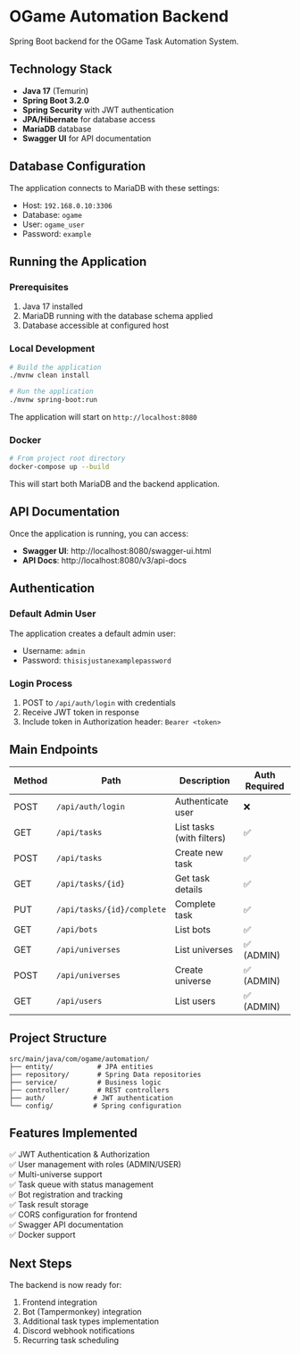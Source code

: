 # OGame Automation Backend

Spring Boot backend for the OGame Task Automation System.

## Technology Stack

- **Java 17** (Temurin)
- **Spring Boot 3.2.0**
- **Spring Security** with JWT authentication
- **JPA/Hibernate** for database access
- **MariaDB** database
- **Swagger UI** for API documentation

## Database Configuration

The application connects to MariaDB with these settings:
- Host: `192.168.0.10:3306`
- Database: `ogame`
- User: `ogame_user`
- Password: `example`

## Running the Application

### Prerequisites

1. Java 17 installed
2. MariaDB running with the database schema applied
3. Database accessible at configured host

### Local Development

```bash
# Build the application
./mvnw clean install

# Run the application
./mvnw spring-boot:run
```

The application will start on `http://localhost:8080`

### Docker

```bash
# From project root directory
docker-compose up --build
```

This will start both MariaDB and the backend application.

## API Documentation

Once the application is running, you can access:

- **Swagger UI**: http://localhost:8080/swagger-ui.html
- **API Docs**: http://localhost:8080/v3/api-docs

## Authentication

### Default Admin User

The application creates a default admin user:
- Username: `admin`
- Password: `thisisjustanexamplepassword`

### Login Process

1. POST to `/api/auth/login` with credentials
2. Receive JWT token in response
3. Include token in Authorization header: `Bearer <token>`

## Main Endpoints

| Method | Path | Description | Auth Required |
|--------|------|-------------|---------------|
| POST | `/api/auth/login` | Authenticate user | ❌ |
| GET | `/api/tasks` | List tasks (with filters) | ✅ |
| POST | `/api/tasks` | Create new task | ✅ |
| GET | `/api/tasks/{id}` | Get task details | ✅ |
| PUT | `/api/tasks/{id}/complete` | Complete task | ✅ |
| GET | `/api/bots` | List bots | ✅ |
| GET | `/api/universes` | List universes | ✅ (ADMIN) |
| POST | `/api/universes` | Create universe | ✅ (ADMIN) |
| GET | `/api/users` | List users | ✅ (ADMIN) |

## Project Structure

```
src/main/java/com/ogame/automation/
├── entity/           # JPA entities
├── repository/       # Spring Data repositories
├── service/          # Business logic
├── controller/       # REST controllers
├── auth/            # JWT authentication
└── config/          # Spring configuration
```

## Features Implemented

✅ JWT Authentication & Authorization  
✅ User management with roles (ADMIN/USER)  
✅ Multi-universe support  
✅ Task queue with status management  
✅ Bot registration and tracking  
✅ Task result storage  
✅ CORS configuration for frontend  
✅ Swagger API documentation  
✅ Docker support  

## Next Steps

The backend is now ready for:
1. Frontend integration
2. Bot (Tampermonkey) integration
3. Additional task types implementation
4. Discord webhook notifications
5. Recurring task scheduling
